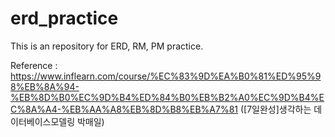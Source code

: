 # erd_practice

This is an repository for ERD, RM, PM practice.

Reference : https://www.inflearn.com/course/%EC%83%9D%EA%B0%81%ED%95%98%EB%8A%94-%EB%8D%B0%EC%9D%B4%ED%84%B0%EB%B2%A0%EC%9D%B4%EC%8A%A4-%EB%AA%A8%EB%8D%B8%EB%A7%81
([7일완성]생각하는 데이터베이스모델링 박매일)
